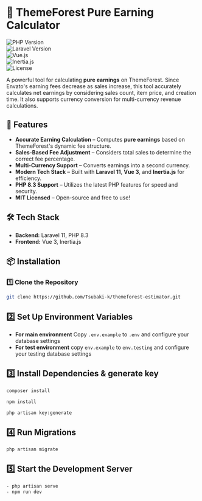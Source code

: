 # 🌟 ThemeForest Pure Earning Calculator

![PHP Version](https://img.shields.io/badge/PHP-8.3-blue.svg)  
![Laravel Version](https://img.shields.io/badge/Laravel-11-red.svg)  
![Vue.js](https://img.shields.io/badge/Vue-3-42b883.svg)  
![Inertia.js](https://img.shields.io/badge/Inertia.js-enabled-purple.svg)  
![License](https://img.shields.io/badge/License-MIT-green.svg)  

[//]: # (![Tests]&#40;https://img.shields.io/badge/Tests-Passing-brightgreen.svg&#41;)

A powerful tool for calculating **pure earnings** on ThemeForest. Since Envato's earning fees decrease as sales increase, this tool accurately calculates net earnings by considering sales count, item price, and creation time. It also supports currency conversion for multi-currency revenue calculations.

## 🚀 Features
- **Accurate Earning Calculation** – Computes **pure earnings** based on ThemeForest's dynamic fee structure.
- **Sales-Based Fee Adjustment** – Considers total sales to determine the correct fee percentage.
- **Multi-Currency Support** – Converts earnings into a second currency.
- **Modern Tech Stack** – Built with **Laravel 11**, **Vue 3**, and **Inertia.js** for efficiency.
- **PHP 8.3 Support** – Utilizes the latest PHP features for speed and security.
- **MIT Licensed** – Open-source and free to use!

## 🛠️ Tech Stack
- **Backend:** Laravel 11, PHP 8.3
- **Frontend:** Vue 3, Inertia.js


## 📦 Installation
### 1️⃣ Clone the Repository
```sh
git clone https://github.com/Tsubaki-k/themeforest-estimator.git
```

## 2️⃣ Set Up Environment Variables
* **For main environment** Copy `.env.example` to `.env` and configure your database settings
* **For test environment** copy `env.example` to `env.testing` and configure your testing database settings

## 3️⃣ Install Dependencies & generate key
``` sh
composer install
```

``` sh
npm install
```

``` sh
php artisan key:generate
```

## 4️⃣ Run Migrations
```sh
php artisan migrate 
```

## 5️⃣ Start the Development Server
```sh
- php artisan serve
- npm run dev
```
